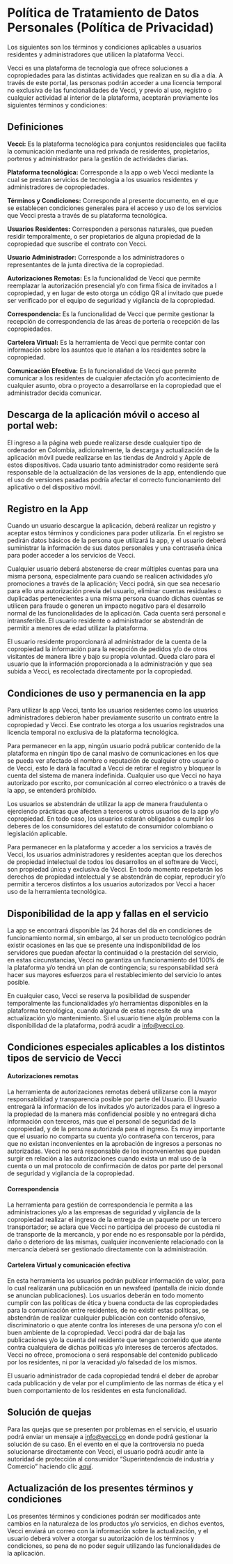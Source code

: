 # Política de Tratamiento de Datos Personales (Política de Privacidad)

Los siguientes son los términos y condiciones aplicables a usuarios residentes y administradores que utilicen la plataforma Vecci.

Vecci es una plataforma de tecnología que ofrece soluciones a copropiedades para las distintas actividades que realizan en su día a día. A través de este portal, las personas podrán acceder a una licencia temporal no exclusiva de las funcionalidades de Vecci, y previo al uso, registro o cualquier actividad al interior de la plataforma, aceptarán previamente los siguientes términos y condiciones:

## Definiciones

**Vecci:** Es la plataforma tecnológica para conjuntos residenciales que facilita la comunicación mediante una red privada de residentes, propietarios, porteros y administrador para la gestión de actividades diarias.

**Plataforma tecnológica:** Corresponde a la app o web Vecci mediante la cual se prestan servicios de tecnología a los usuarios residentes y administradores de copropiedades.

**Términos y Condiciones:** Corresponde al presente documento, en el que se establecen condiciones generales para el acceso y uso de los servicios que Vecci presta a través de su plataforma tecnológica.

**Usuarios Residentes:** Corresponden a personas naturales, que pueden residir temporalmente, o ser propietarios de alguna propiedad de la copropiedad que suscribe el contrato con Vecci.

**Usuario Administrador:** Corresponde a los administradores o representantes de la junta directiva de la copropiedad.

**Autorizaciones Remotas:** Es la funcionalidad de Vecci que permite reemplazar la autorización presencial y/o con firma física de invitados a l copropiedad, y en lugar de esto otorga un código QR al invitado que puede ser verificado por el equipo de seguridad y vigilancia de la copropiedad.

**Correspondencia:** Es la funcionalidad de Vecci que permite gestionar la recepción de correspondencia de las áreas de portería o recepción de las copropiedades.

**Cartelera Virtual:** Es la herramienta de Vecci que permite contar con información sobre los asuntos que le atañan a los residentes sobre la copropiedad.

**Comunicación Efectiva:** Es la funcionalidad de Vecci que permite comunicar a los residentes de cualquier afectación y/o acontecimiento de cualquier asunto, obra o proyecto a desarrollarse en la copropiedad que el administrador decida comunicar.

## Descarga de la aplicación móvil o acceso al portal web: 

El ingreso a la página web puede realizarse desde cualquier tipo de ordenador en Colombia, adicionalmente, la descarga y actualización de la aplicación móvil puede realizarse en las tiendas de Android y Apple de estos dispositivos.  Cada usuario tanto administrador como residente será responsable de la actualización de las versiones de la app, entendiendo que el uso de versiones pasadas podría afectar el correcto funcionamiento del aplicativo o del dispositivo móvil.

## Registro en la App

Cuando un usuario descargue la aplicación, deberá realizar un registro y aceptar estos términos y condiciones para poder utilizarla. En el registro se pedirán datos básicos de la persona que utilizará la app, y el usuario deberá suministrar la información de sus datos personales y una contraseña única para poder acceder a los servicios de Vecci. 

Cualquier usuario deberá abstenerse de crear múltiples cuentas para una misma persona, especialmente para cuando se realicen actividades y/o promociones a través de la aplicación; Vecci podrá, sin que sea necesario para ello una autorización previa del usuario, eliminar cuentas residuales o duplicadas pertenecientes a una misma persona cuando dichas cuentas se utilicen para fraude o generen un impacto negativo para el desarrollo normal de las funcionalidades de la aplicación. Cada cuenta será personal e intransferible. 
El usuario residente o administrador se abstendrán de permitir a menores de edad utilizar la plataforma. 

El usuario residente proporcionará al administrador de la cuenta de la copropiedad la información para la recepción de pedidos y/o de otros visitantes de manera libre y bajo su propia voluntad. Queda claro para el usuario que la información proporcionada a la administración y que sea subida a Vecci, es recolectada directamente por la copropiedad.

## Condiciones de uso y permanencia en la app

Para utilizar la app Vecci, tanto los usuarios residentes como los usuarios administradores debieron haber previamente suscrito un contrato entre la copropiedad y Vecci. Ese contrato les otorga a los usuarios registrados una licencia temporal no exclusiva de la plataforma tecnológica.

Para permanecer en la app, ningún usuario podrá publicar contenido de la plataforma en ningún tipo de canal masivo de comunicaciones en los que se pueda ver afectado el nombre o reputación de cualquier otro usuario o de Vecci, esto le dará la facultad a Vecci de retirar el registro y bloquear la cuenta del sistema de manera indefinida. Cualquier uso que Vecci no haya autorizado por escrito, por comunicación al correo electrónico o a través de la app, se entenderá prohibido.

Los usuarios se abstendrán de utilizar la app de manera fraudulenta o ejerciendo prácticas que afecten a terceros u otros usuarios de la app y/o copropiedad. En todo caso, los usuarios estarán obligados a cumplir los deberes de los consumidores del estatuto de consumidor colombiano o legislación aplicable.

Para permanecer en la plataforma y acceder a los servicios a través de Vecci,  los usuarios administradores y residentes aceptan que los derechos de propiedad intelectual de todos los desarrollos en el software de Vecci, son propiedad única y exclusiva de Vecci. En todo momento respetarán los derechos de propiedad intelectual y se abstendrán de copiar, reproducir y/o permitir a terceros distintos a los usuarios autorizados por Vecci a hacer uso de la herramienta tecnológica.

## Disponibilidad de la app y fallas en el servicio

La app se encontrará disponible las 24 horas del día en condiciones de funcionamiento normal, sin embargo, al ser un producto tecnológico podrán existir ocasiones en las que se presente una indisponibilidad de los servidores que puedan afectar la continuidad o la prestación del servicio, en estas circunstancias, Vecci no garantiza un funcionamiento del 100% de la plataforma y/o tendrá un plan de contingencia; su responsabilidad será hacer sus mayores esfuerzos para el restablecimiento del servicio lo antes posible. 

En cualquier caso, Vecci se reserva la posibilidad de suspender temporalmente las funcionalidades y/o herramientas disponibles en la plataforma tecnológica, cuando alguna de estas necesite de una actualización y/o mantenimiento. Si el usuario tiene algún problema con la disponibilidad de la plataforma, podrá acudir a info@vecci.co.

## Condiciones especiales aplicables a los distintos tipos de servicio de Vecci

#### Autorizaciones remotas

La herramienta de autorizaciones remotas deberá utilizarse con la mayor responsabilidad y transparencia posible por parte del Usuario. El Usuario entregará la información de los invitados y/o autorizados para el ingreso a la propiedad de la manera más confidencial posible y no entregará dicha información con terceros, más que el personal de seguridad de la copropiedad, y de la persona autorizada para el ingreso. Es muy importante que el usuario no comparta su cuenta y/o contraseña con terceros, para que no existan inconvenientes en la aprobación de ingresos a personas no autorizadas. Vecci no será responsable de los inconvenientes que puedan surgir en relación a las autorizaciones cuando exista un mal uso de la cuenta o un mal protocolo de confirmación de datos por parte del personal de seguridad y vigilancia de la copropiedad.

#### Correspondencia

La herramienta para gestión de correspondencia le permita a las administraciones y/o a las empresas de seguridad y vigilancia de la copropiedad realizar el ingreso de la entrega de un paquete por un tercero transportador; se aclara que Vecci no participa del proceso de custodia ni de transporte de la mercancía, y por ende no es responsable por la pérdida, daño o deterioro de las mismas, cualquier inconveniente relacionado con la mercancía deberá ser gestionado directamente con la administración.

#### Cartelera Virtual y comunicación efectiva

En esta herramienta los usuarios podrán publicar información de valor, para lo cual realizarán una publicación en un newsfeed (pantalla de inicio donde se anuncian publicaciones). Los usuarios deberán en todo momento cumplir con las políticas de ética y buena conducta de las copropiedades para la comunicación entre residentes, de no existir estas políticas, se abstendrán de realizar cualquier publicación con contenido ofensivo, discriminatorio o que atente contra los intereses de una persona y/o con el buen ambiente de la copropiedad. Vecci podrá dar de baja las publicaciones y/o la cuenta del residente que tengan contenido que atente contra cualquiera de dichas políticas y/o intereses de terceros afectados.  Vecci no ofrece, promociona o será responsable del contenido publicado por los residentes, ni por la veracidad y/o falsedad de los mismos.

El usuario administrador de cada copropiedad tendrá el deber de aprobar cada publicación y de velar por el cumplimiento de las normas de ética y el buen comportamiento de los residentes en esta funcionalidad.

## Solución de quejas

Para las quejas que se presenten por problemas en el servicio, el usuario podrá enviar un mensaje a info@vecci.co en donde podrá gestionar la solución de su caso. En el evento en el que la controversia no pueda solucionarse directamente con Vecci, el usuario podrá acudir ante la autoridad de protección al consumidor “Superintendencia de industria y Comercio” haciendo clic [aquí](https://www.sic.gov.co/proteccion-del-consumidor).

## Actualización de los presentes términos y condiciones

Los presentes términos y condiciones podrán ser modificados ante cambios en la naturaleza de los productos y/o servicios, en dichos eventos, Vecci enviará un correo con la información sobre la actualización, y el usuario deberá volver a otorgar su autorización de los términos y condiciones, so pena de no poder seguir utilizando las funcionalidades de la aplicación.

